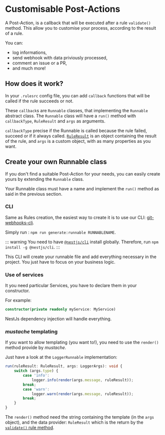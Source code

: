 # Customisable Post-Actions

A Post-Action, is a callback that will be executed after a rule `validate()` method.
This allow you to customise your process, according to the result of a rule.

You can:

- log informations,
- send webhook with data priviously processed,
- comment an issue or a PR,
- and much more!

## How does it work?

In your `.rulesrc` config file, you can add `callback` functions that will be called if the rule succeeds or not.

These `callback`s are `Runnable` classes, that implementing the `Runnable` abstract class.
The `Runnable` class will have a `run()` method with `callbackType`, `RuleResult` and `args` as arguments.

`callbackType` precise if the Runnable is called because the rule failed, succeed or if it always called.
[`RuleResult`](../rules/customisableRules.html#validate-method) is an object containing the result of the rule, and `args` is a custom object, with as many properties as you want.

## Create your own Runnable class

If you don't find a suitable Post-Action for your needs, you can easily create yours by extending the `Runnable` class.

Your Runnable class must have a name and implement the `run()` method as said in the previous section.

### CLI

Same as Rules creation, the easiest way to create it is to use our CLI: [git-webhooks-cli](https://github.com/DX-DeveloperExperience/git-webhooks-cli).

Simply run : `npm run generate:runnable RUNNABLENAME`.

::: warning
You need to have [`@nestjs/cli`](https://github.com/nestjs/nest-cli) install globally. Therefore, run `npm install -g @nestjs/cli`.
:::

This CLI will create your runnable file and add everything necessary in the project. You just have to focus on your business logic.

### Use of services

It you need particular Services, you have to declare them in your constructor.

For example:

```typescript
constructor(private readonly myService: MyService)
```

NestJs dependency injection will handle everything.

### _mustache_ templating

If you want to allow templating (you want to!), you need to use the `render()` method provide by _mustache_.

Just have a look at the `LoggerRunnable` implementation:

```typescript
run(ruleResult: RuleResult, args: LoggerArgs): void {
    switch (args.type) {
        case 'info':
            logger.info(render(args.message, ruleResult));
        break;
        case 'warn':
            logger.warn(render(args.message, ruleResult));
        break;
    }
}
```

The `render()` method need the string containing the template (in the `args` object), and the data provider: `RuleResult` which is the return by the [`validate()` rule method](../rules/customisableRules.html#validate-method).
